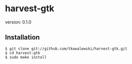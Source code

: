 harvest-gtk
===

version: 0.1.0

## Installation

	$ git clone git://github.com/tkowalewski/harvest-gtk.git
	$ cd harvest-gtk
	$ sudo make install

